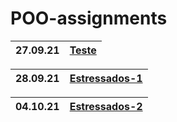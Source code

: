 # POO-assignments
|  27.09.21 | [Teste][] |
| --- | --- |

| 28.09.21 | [Estressados-1][] |
| --- | --- |

| 04.10.21 | [Estressados-2][] |
| --- | --- |

[Teste]: https://github.com/fagner02/POO-assignments/blob/0e791de06fd0a547f1a797050a1dc63e09c85fe7/jokenpo.cpp
[Estressados-1]: https://github.com/fagner02/POO-assignments/blob/c44c339d440896b8f0ea06e48a50af06ea80ed4b/estressados.cpp
[Estressados-2]: https://github.com/fagner02/POO-assignments/blob/bf937d7d429941b3429b97be10eec0a58a32bc6e/estressados2.cpp

